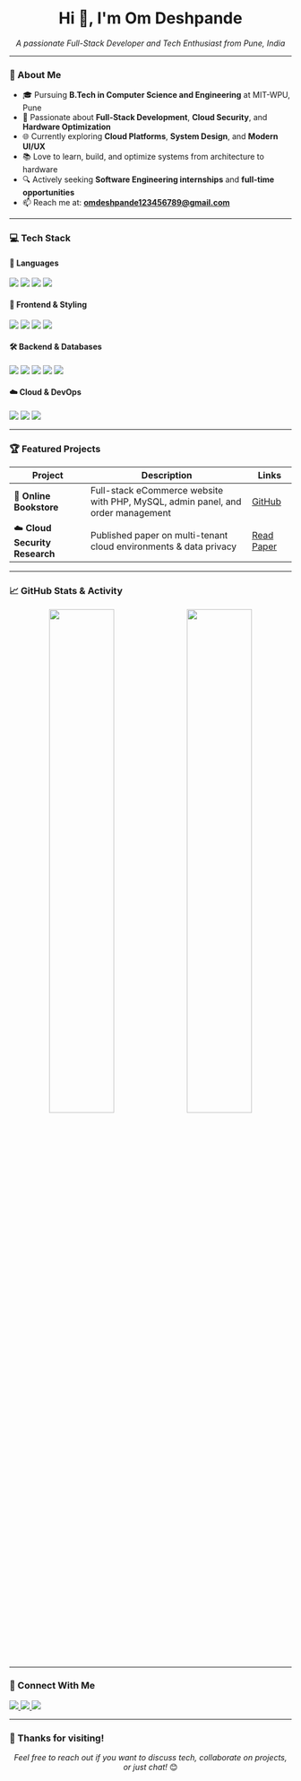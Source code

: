 <h1 align="center">Hi 👋, I'm Om Deshpande</h1>
<p align="center">
  <i>A passionate Full-Stack Developer and Tech Enthusiast from Pune, India</i>
</p>

---

### 🚀 About Me
- 🎓 Pursuing **B.Tech in Computer Science and Engineering** at MIT-WPU, Pune
- 🔧 Passionate about **Full-Stack Development**, **Cloud Security**, and **Hardware Optimization**
- 🌐 Currently exploring **Cloud Platforms**, **System Design**, and **Modern UI/UX**
- 📚 Love to learn, build, and optimize systems from architecture to hardware
- 🔍 Actively seeking **Software Engineering internships** and **full-time opportunities**
- 📫 Reach me at: **omdeshpande123456789@gmail.com**

---

### 💻 Tech Stack

#### 🚀 Languages
<p>
  <img src="https://img.shields.io/badge/C-00599C?style=for-the-badge&logo=c&logoColor=white" />
  <img src="https://img.shields.io/badge/C++-00599C?style=for-the-badge&logo=c%2B%2B&logoColor=white" />
  <img src="https://img.shields.io/badge/Python-3776AB?style=for-the-badge&logo=python&logoColor=white" />
  <img src="https://img.shields.io/badge/JavaScript-F7DF1E?style=for-the-badge&logo=javascript&logoColor=black" />
</p>

#### 🧩 Frontend & Styling
<p>
  <img src="https://img.shields.io/badge/React-20232A?style=for-the-badge&logo=react&logoColor=61DAFB" />
  <img src="https://img.shields.io/badge/Tailwind_CSS-38B2AC?style=for-the-badge&logo=tailwind-css&logoColor=white" />
  <img src="https://img.shields.io/badge/HTML5-E34F26?style=for-the-badge&logo=html5&logoColor=white" />
  <img src="https://img.shields.io/badge/CSS3-1572B6?style=for-the-badge&logo=css3&logoColor=white" />
</p>

#### 🛠 Backend & Databases
<p>
  <img src="https://img.shields.io/badge/Node.js-339933?style=for-the-badge&logo=node.js&logoColor=white" />
  <img src="https://img.shields.io/badge/Express.js-404D59?style=for-the-badge" />
  <img src="https://img.shields.io/badge/PHP-777BB4?style=for-the-badge&logo=php&logoColor=white" />
  <img src="https://img.shields.io/badge/MySQL-00758F?style=for-the-badge&logo=mysql&logoColor=white" />
  <img src="https://img.shields.io/badge/PostgreSQL-4169E1?style=for-the-badge&logo=postgresql&logoColor=white" />
</p>

#### ☁️ Cloud & DevOps
<p>
  <img src="https://img.shields.io/badge/AWS-232F3E?style=for-the-badge&logo=amazon-aws&logoColor=white" />
  <img src="https://img.shields.io/badge/Azure-0078D4?style=for-the-badge&logo=microsoft-azure&logoColor=white" />
  <img src="https://img.shields.io/badge/Git-F05032?style=for-the-badge&logo=git&logoColor=white" />
</p>

---

### 🏆 Featured Projects

| Project | Description | Links |
|--------|-------------|-------|
| 🛒 **Online Bookstore** | Full-stack eCommerce website with PHP, MySQL, admin panel, and order management | [GitHub](https://github.com/omdeshpande09012005/Online_BookStore) |
| ☁️ **Cloud Security Research** | Published paper on multi-tenant cloud environments & data privacy | [Read Paper](https://ijrpr.com/uploads/V6ISSUE5/IJRPR45654.pdf) |

---

### 📈 GitHub Stats & Activity

<p align="center">
  <img src="https://github-readme-stats.vercel.app/api?username=omdeshpande09012005&show_icons=true&theme=tokyonight" width="48%"/>
  <img src="https://github-readme-streak-stats.herokuapp.com/?user=omdeshpande09012005&theme=tokyonight" width="48%" />
</p>

---

### 🤝 Connect With Me

<p>
  <a href="https://www.linkedin.com/in/om-deshpande-876b2a258/" target="_blank">
    <img src="https://img.shields.io/badge/LinkedIn-0A66C2?style=for-the-badge&logo=linkedin&logoColor=white" />
  </a>
  <a href="mailto:omdeshpande123456789@gmail.com">
    <img src="https://img.shields.io/badge/Gmail-D14836?style=for-the-badge&logo=gmail&logoColor=white" />
  </a>
  <a href="https://my-portfolio-omdeshpande09012005s-projects.vercel.app/" target="_blank">
    <img src="https://img.shields.io/badge/Portfolio-121212?style=for-the-badge&logo=vercel&logoColor=white" />
  </a>
</p>

---

### 📝 Thanks for visiting!

<p align="center">
  <i>Feel free to reach out if you want to discuss tech, collaborate on projects, or just chat!</i> 😊
</p>
